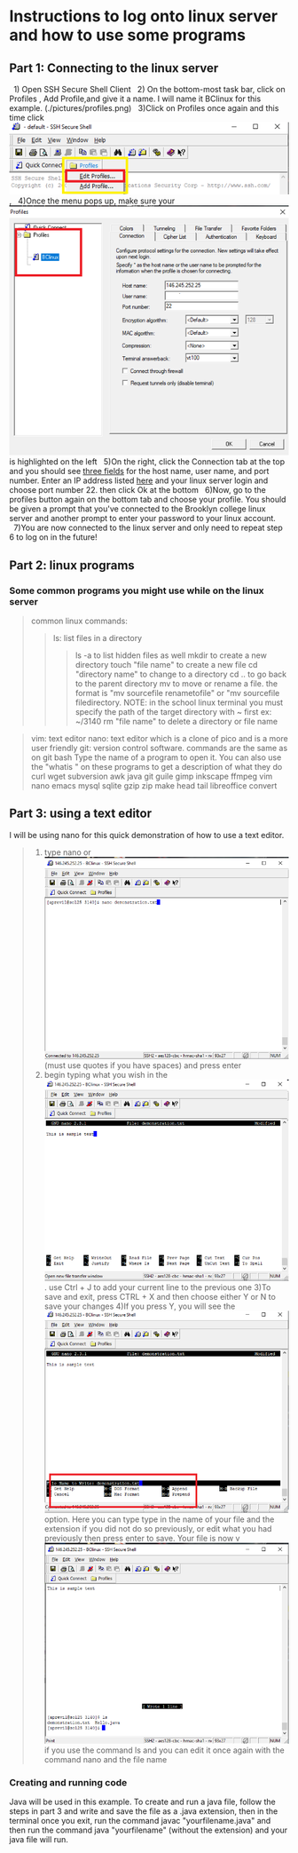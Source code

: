 # Instructions to log onto linux server and how to use some programs
## Part 1: Connecting to the linux server

&nbsp;&nbsp;1) Open SSH Secure Shell Client
&nbsp;&nbsp;2) On the bottom-most task bar, click on Profiles <!--![Profiles](./pictures/profiles.png)-->, Add Profile,and give it a name. I will name it BClinux for this example.
(./pictures/profiles.png)
&nbsp;&nbsp;3)Click on Profiles once again and this time click ![edit profiles](./pictures/edit.png),
&nbsp;&nbsp;4)Once the menu pops up, make sure your ![desired profile](./pictures/profilelist.png) is highlighted on the left
&nbsp;&nbsp;5)On the right, click the Connection tab at the top and you should see [three fields](./pictures/fields.png) for the host name, user name, and port number. Enter an IP address listed [here](http://www.sci.brooklyn.cuny.edu/~ziegler/CISC3115/SSH/LINUX_RemoteAccess.pdf) and your linux server login and choose port number 22. then click Ok at the bottom
&nbsp;&nbsp;6)Now, go to the profiles button again on the bottom tab and choose your profile. You should be given a prompt that you've connected to the Brooklyn college linux server and another prompt to enter your password to your linux account.
&nbsp;&nbsp;7)You are now connected to the linux server and only need to repeat step 6 to log on in the future!

## Part 2: linux programs
### Some common programs you might use while on the linux server
>common linux commands:
>>ls: list files in a directory
>>>ls -a to list hidden files as well
>>mkdir to create a new directory
>>touch "file name" to create a new file
>>cd "directory name" to change to a directory cd .. to go back to the parent directory
>>mv to move or rename a file. the format is "mv sourcefile renametofile" or "mv sourcefile filedirectory. NOTE: in the school linux terminal you must specify the path of the target directory with ~ first ex: ~/3140
>>rm "file name" to delete a directory or file name

>vim: text editor
>nano: text editor which is a clone of pico and is a more user friendly
>git: version control software. commands are the same as on git bash
>Type the name of a program to open it. You can also use the "whatis <filename>" on these programs to get a description of what they do
curl		wget		subversion
awk		    java		git
guile		gimp		inkscape
ffmpeg		vim		    nano
emacs		mysql		sqlite
gzip		zip		    make
head 		tail		libreoffice
convert

## Part 3: using a text editor

I will be using nano for this quick demonstration of how to use a text editor.
>1) type nano or ![nano "your file name here"](./pictures/fileCreation.png) (must use quotes if you have spaces) and press enter
>2) begin typing what you wish in the ![file](./pictures/sample.png). use Ctrl + J to add your current line to the previous one
>3)To save and exit, press CTRL + X and then choose either Y or N to save your changes
>4)If you press Y, you will see the ![file name to write](./pictures/save.png) option. Here you can type type in the name of your file and the extension if you did not do so previously, or edit what you had previously then press enter to save. Your file is now v![visible](./pictures/sampleList.png) if you use the command ls and you can edit it once again with the command nano and the file name

### Creating and running code
Java will be used in this example.
To create and run a java file, follow the steps in part 3 and write and save the file as a .java extension, then in the terminal once you exit, run the command javac "yourfilename.java" and then run the command java "yourfilename" (without the extension) and your java file will run.